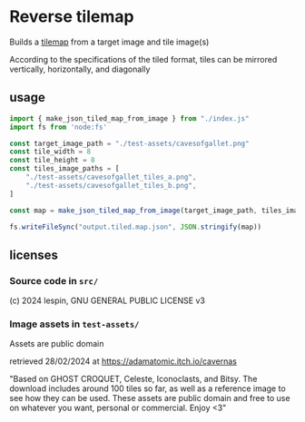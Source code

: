 # Reverse tilemap

Builds a [tilemap](https://doc.mapeditor.org/en/stable/reference/json-map-format/) from a target image and tile image(s)

According to the specifications of the tiled format, tiles can be mirrored vertically, horizontally, and diagonally

## usage

```js
import { make_json_tiled_map_from_image } from "./index.js"
import fs from 'node:fs'

const target_image_path = "./test-assets/cavesofgallet.png"
const tile_width = 8
const tile_height = 8
const tiles_image_paths = [
    "./test-assets/cavesofgallet_tiles_a.png",
    "./test-assets/cavesofgallet_tiles_b.png",
]

const map = make_json_tiled_map_from_image(target_image_path, tiles_image_paths, tile_width, tile_height)

fs.writeFileSync("output.tiled.map.json", JSON.stringify(map))
```

## licenses

### Source code in `src/`

(c) 2024 lespin, GNU GENERAL PUBLIC LICENSE v3

### Image assets in `test-assets/`

Assets are public domain

retrieved 28/02/2024 at https://adamatomic.itch.io/cavernas

"Based on GHOST CROQUET, Celeste, Iconoclasts, and Bitsy. The download includes around 100 tiles so far, as well as a reference image to see how they can be used. These assets are public domain and free to use on whatever you want, personal or commercial. Enjoy <3"

